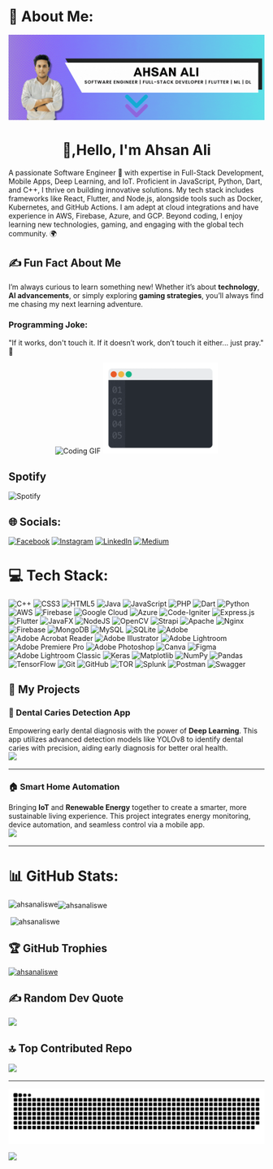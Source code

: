 # 💫 About Me:
<p align="center">
  <img src="https://github.com/ahsanaliSWE/ahsanaliSWE/blob/main/banner/ahsan-banner.gif" alt="Ahsan Ali GIF" />
</p>
<h1 align="center"> 👋,Hello, I'm Ahsan Ali</h1>
A passionate Software Engineer 🚀 with expertise in Full-Stack Development, Mobile Apps, Deep Learning, and IoT. Proficient in JavaScript, Python, Dart, and C++, I thrive on building innovative solutions. My tech stack includes frameworks like React, Flutter, and Node.js, alongside tools such as Docker, Kubernetes, and GitHub Actions. I am adept at cloud integrations and have experience in AWS, Firebase, Azure, and GCP. Beyond coding, I enjoy learning new technologies, gaming, and engaging with the global tech community. 🌍
  
## ✍️ Fun Fact About Me  
I’m always curious to learn something new! Whether it’s about **technology**, **AI advancements**, or simply exploring **gaming strategies**, you’ll always find me chasing my next learning adventure.

### Programming Joke: ###
"If it works, don't touch it. If it doesn’t work, don’t touch it either... just pray." 🙏

<p align="center">
  <img src="https://media.giphy.com/media/qgQUggAC3Pfv687qPC/giphy.gif" alt="Coding GIF" width="45%" />
  <img src="https://github.com/ahsanaliSWE/ahsanaliSWE/blob/main/banner/program.gif" alt="Programming GIF" width="45%" />
</p>

## Spotify ##
![Spotify](https://spotify-github-profile.vercel.app/api/view?uid=<BQDw4BqkzGahQwJn1oed8yoVhHk3o33_krLxRjN75RT0QzAVMcGJ3CvBhNx-s9Hfn--yLGb2LfMs3JiNVD8ULoLTIuDTor50kNx4kIlrlzEZqD1ZAc_BiuLAY0VRrCRd75YzC5r6dqaDmww4rmJlE1ATErbuZR3X5lW0q3ChDmddx-jq4Jz8lQvt2cW-EaLsmNyx44Xw0RtVSBDOklm2VJWeQquveLMyhSMZ5MNb13ygqYW2fnYa6BpDjElTFf6Ycz6T68YUXyQmxCG_l0pNBuEFfZ8yhoij>&cover_image=true&theme=default&bar_color_cover=false)


## 🌐 Socials:
[![Facebook](https://img.shields.io/badge/Facebook-%231877F2.svg?logo=Facebook&logoColor=white)](https://facebook.com/a) [![Instagram](https://img.shields.io/badge/Instagram-%23E4405F.svg?logo=Instagram&logoColor=white)](https://instagram.com/a) [![LinkedIn](https://img.shields.io/badge/LinkedIn-%230077B5.svg?logo=linkedin&logoColor=white)](https://linkedin.com/in/linkedin.com/in/ahsanalikhidri) [![Medium](https://img.shields.io/badge/Medium-12100E?logo=medium&logoColor=white)](https://medium.com/@a) 

# 💻 Tech Stack:
![C++](https://img.shields.io/badge/c++-%2300599C.svg?style=plastic&logo=c%2B%2B&logoColor=white) ![CSS3](https://img.shields.io/badge/css3-%231572B6.svg?style=plastic&logo=css3&logoColor=white) ![HTML5](https://img.shields.io/badge/html5-%23E34F26.svg?style=plastic&logo=html5&logoColor=white) ![Java](https://img.shields.io/badge/java-%23ED8B00.svg?style=plastic&logo=openjdk&logoColor=white) ![JavaScript](https://img.shields.io/badge/javascript-%23323330.svg?style=plastic&logo=javascript&logoColor=%23F7DF1E) ![PHP](https://img.shields.io/badge/php-%23777BB4.svg?style=plastic&logo=php&logoColor=white) ![Dart](https://img.shields.io/badge/dart-%230175C2.svg?style=plastic&logo=dart&logoColor=white) ![Python](https://img.shields.io/badge/python-3670A0?style=plastic&logo=python&logoColor=ffdd54) ![AWS](https://img.shields.io/badge/AWS-%23FF9900.svg?style=plastic&logo=amazon-aws&logoColor=white) ![Firebase](https://img.shields.io/badge/firebase-%23039BE5.svg?style=plastic&logo=firebase) ![Google Cloud](https://img.shields.io/badge/GoogleCloud-%234285F4.svg?style=plastic&logo=google-cloud&logoColor=white) ![Azure](https://img.shields.io/badge/azure-%230072C6.svg?style=plastic&logo=microsoftazure&logoColor=white) ![Code-Igniter](https://img.shields.io/badge/CodeIgniter-%23EF4223.svg?style=plastic&logo=codeIgniter&logoColor=white) ![Express.js](https://img.shields.io/badge/express.js-%23404d59.svg?style=plastic&logo=express&logoColor=%2361DAFB) ![Flutter](https://img.shields.io/badge/Flutter-%2302569B.svg?style=plastic&logo=Flutter&logoColor=white) ![JavaFX](https://img.shields.io/badge/javafx-%23FF0000.svg?style=plastic&logo=javafx&logoColor=white) ![NodeJS](https://img.shields.io/badge/node.js-6DA55F?style=plastic&logo=node.js&logoColor=white) ![OpenCV](https://img.shields.io/badge/opencv-%23white.svg?style=plastic&logo=opencv&logoColor=white) ![Strapi](https://img.shields.io/badge/strapi-%232E7EEA.svg?style=plastic&logo=strapi&logoColor=white) ![Apache](https://img.shields.io/badge/apache-%23D42029.svg?style=plastic&logo=apache&logoColor=white) ![Nginx](https://img.shields.io/badge/nginx-%23009639.svg?style=plastic&logo=nginx&logoColor=white) ![Firebase](https://img.shields.io/badge/firebase-a08021?style=plastic&logo=firebase&logoColor=ffcd34) ![MongoDB](https://img.shields.io/badge/MongoDB-%234ea94b.svg?style=plastic&logo=mongodb&logoColor=white) ![MySQL](https://img.shields.io/badge/mysql-4479A1.svg?style=plastic&logo=mysql&logoColor=white) ![SQLite](https://img.shields.io/badge/sqlite-%2307405e.svg?style=plastic&logo=sqlite&logoColor=white) ![Adobe](https://img.shields.io/badge/adobe-%23FF0000.svg?style=plastic&logo=adobe&logoColor=white) ![Adobe Acrobat Reader](https://img.shields.io/badge/Adobe%20Acrobat%20Reader-EC1C24.svg?style=plastic&logo=Adobe%20Acrobat%20Reader&logoColor=white) ![Adobe Illustrator](https://img.shields.io/badge/adobe%20illustrator-%23FF9A00.svg?style=plastic&logo=adobe%20illustrator&logoColor=white) ![Adobe Lightroom](https://img.shields.io/badge/Adobe%20Lightroom-31A8FF.svg?style=plastic&logo=Adobe%20Lightroom&logoColor=white) ![Adobe Premiere Pro](https://img.shields.io/badge/Adobe%20Premiere%20Pro-9999FF.svg?style=plastic&logo=Adobe%20Premiere%20Pro&logoColor=white) ![Adobe Photoshop](https://img.shields.io/badge/adobe%20photoshop-%2331A8FF.svg?style=plastic&logo=adobe%20photoshop&logoColor=white) ![Canva](https://img.shields.io/badge/Canva-%2300C4CC.svg?style=plastic&logo=Canva&logoColor=white) ![Figma](https://img.shields.io/badge/figma-%23F24E1E.svg?style=plastic&logo=figma&logoColor=white) ![Adobe Lightroom Classic](https://img.shields.io/badge/Adobe%20Lightroom%20Classic-31A8FF.svg?style=plastic&logo=Adobe%20Lightroom%20Classic&logoColor=white) ![Keras](https://img.shields.io/badge/Keras-%23D00000.svg?style=plastic&logo=Keras&logoColor=white) ![Matplotlib](https://img.shields.io/badge/Matplotlib-%23ffffff.svg?style=plastic&logo=Matplotlib&logoColor=black) ![NumPy](https://img.shields.io/badge/numpy-%23013243.svg?style=plastic&logo=numpy&logoColor=white) ![Pandas](https://img.shields.io/badge/pandas-%23150458.svg?style=plastic&logo=pandas&logoColor=white) ![TensorFlow](https://img.shields.io/badge/TensorFlow-%23FF6F00.svg?style=plastic&logo=TensorFlow&logoColor=white) ![Git](https://img.shields.io/badge/git-%23F05033.svg?style=plastic&logo=git&logoColor=white) ![GitHub](https://img.shields.io/badge/github-%23121011.svg?style=plastic&logo=github&logoColor=white) ![TOR](https://img.shields.io/badge/tor-%237E4798.svg?style=plastic&logo=tor-project&logoColor=white) ![Splunk](https://img.shields.io/badge/splunk-%23000000.svg?style=plastic&logo=splunk&logoColor=white) ![Postman](https://img.shields.io/badge/Postman-FF6C37?style=plastic&logo=postman&logoColor=white) ![Swagger](https://img.shields.io/badge/-Swagger-%23Clojure?style=plastic&logo=swagger&logoColor=white)

## 🚀 My Projects

### 🦷 Dental Caries Detection App  
Empowering early dental diagnosis with the power of **Deep Learning**. This app utilizes advanced detection models like YOLOv8 to identify dental caries with precision, aiding early diagnosis for better oral health.  
<a href="https://github.com/ahsanaliSWE/DentalScanpro"><img src="https://img.shields.io/badge/-View%20Project-181717?style=for-the-badge&logo=github"></a>

---

### 🏠 Smart Home Automation  
Bringing **IoT** and **Renewable Energy** together to create a smarter, more sustainable living experience. This project integrates energy monitoring, device automation, and seamless control via a mobile app.  
<a href="https://github.com/ahsanaliSWE/home_automation"><img src="https://img.shields.io/badge/-View%20Project-181717?style=for-the-badge&logo=github"></a>

---

# 📊 GitHub Stats:
<p><img align="left" src="https://github-readme-stats.vercel.app/api?username=ahsanaliswe&show_icons=true&locale=en" alt="ahsanaliswe" /></p>
<p><img align="center" src="https://github-readme-streak-stats.herokuapp.com/?user=ahsanaliswe&" alt="ahsanaliswe" /></p>
<p>&nbsp;<img align="center" src="https://github-readme-stats.vercel.app/api/top-langs?username=ahsanaliswe&show_icons=true&locale=en&layout=compact" alt="ahsanaliswe" /></p>

## 🏆 GitHub Trophies
<p align="left"> <a href="https://github.com/ryo-ma/github-profile-trophy"><img src="https://github-profile-trophy.vercel.app/?username=ahsanaliswe" alt="ahsanaliswe" /></a> </p>

## ✍️ Random Dev Quote
![](https://quotes-github-readme.vercel.app/api?type=horizontal&theme=tokyonight)

## 🔝 Top Contributed Repo
![](https://github-contributor-stats.vercel.app/api?username=ahsanaliSWE&limit=5&theme=default&combine_all_yearly_contributions=true)

---

![snake gif](https://github.com/ahsanaliSWE/ahsanaliSWE/blob/output/github-snake.svg)


[![](https://visitcount.itsvg.in/api?id=ahsanaliSWE&icon=0&color=0)](https://visitcount.itsvg.in)

